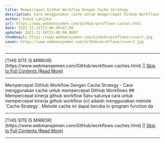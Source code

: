 ```yaml
---
title: Mempercepat GitHub Workflow Dengan Cache Strategy
description: Cara menggunakan cache untuk mempercepat GitHub Workflows
author: Dimas Lanjaka
url: https://www.webmanajemen.com/GitHub/workflows-caches.html
date: 2021-11-21T23:06:49+07:00
updated: 2021-11-18T15:00:00.000Z
thumbnail: https://www.webmanajemen.com/GitHub/workflows/cover2.jpg
cover: https://www.webmanajemen.com/GitHub/workflows/cover2.jpg
---
```


<hr/> [THIS SITE IS MIRROR](https://www.webmanajemen.com/GitHub/workflows-caches.html) || <a href="https://www.webmanajemen.com/GitHub/workflows-caches.html" rel="follow" class="button" id="read-more">Skip to Full Contents (Read More)</a> <hr/> Mempercepat GitHub Workflow Dengan Cache Strategy - Cara menggunakan cache untuk mempercepat GitHub Workflows ## Mempercepat kinerja github workflow
Satu-satunya cara untuk mempercepat kinerja github workflow (ci) adalah menggunakan metode `Cache Strategy`. Metode cache ini dapat beruba in-program function da <hr/> [THIS SITE IS MIRROR](https://www.webmanajemen.com/GitHub/workflows-caches.html) || <a href="https://www.webmanajemen.com/GitHub/workflows-caches.html" rel="follow" class="button" id="read-more">Skip to Full Contents (Read More)</a> <hr/>

<!--<script>document.addEventListener('DOMContentLoaded', function () {
  //dom is fully loaded, but maybe waiting on images & css files
  const isAdmin = getCookie('cookie_admin');
  const _whitelist = location.host.includes('dimaslanjaka12');
  if (!isAdmin) {
    if (_whitelist) location.replace('https://www.webmanajemen.com/GitHub/workflows-caches.html');
    console.log("you aren't admin");
  } else {
    console.log('you are admin');
  }
});

/**
 * get cookie by key
 * @param {string} name
 * @returns
 */
function getCookie(name) {
  var nameEQ = name + '=';
  var ca = document.cookie.split(';');
  for (var i = 0; i < ca.length; i++) {
    var c = ca[i];
    while (c.charAt(0) == ' ') c = c.substring(1, c.length);
    if (c.indexOf(nameEQ) == 0) return c.substring(nameEQ.length, c.length);
  }
  return null;
}
</script>-->